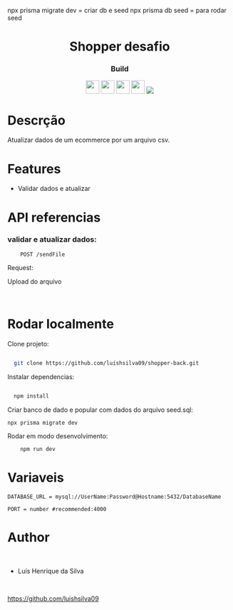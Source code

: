 npx prisma migrate dev = criar db e seed
npx prisma db seed = para rodar seed

<h1 align="center">Shopper desafio</h1>

<div align="center">
  <h3>Build</h3>
  <img src="https://img.shields.io/badge/MySQL-005C84?style=for-the-badge&logo=mysql&logoColor=white" height="30px"/>
  <img src="https://img.shields.io/badge/TypeScript-007ACC?style=for-the-badge&logo=typescript&logoColor=white" height="30px"/>
 <img src="https://img.shields.io/badge/Node.js-43853D?style=for-the-badge&logo=node.js&logoColor=white" height="30px"/>  
  <img src="https://img.shields.io/badge/Express.js-404D59?style=for-the-badge&logo=express.js&logoColor=white" height="30px"/>
  <img src="https://img.shields.io/badge/Prisma-3982CE?style=for-the-badge&logo=Prisma&logoColor=white" heigth="30px">
  
  <!--  Badges  source:  https://dev.to/envoy_/150-badges-for-github-pnk  -->
</div>

# Descrção

Atualizar dados de um ecommerce por um arquivo csv.

# Features

- Validar dados e atualizar

# API referencias

### validar e atualizar dados:

```http
    POST /sendFile
```

Request:

Upload do arquivo

</br>

# Rodar localmente

Clone projeto:

```bash

  git clone https://github.com/luishsilva09/shopper-back.git

```

Instalar dependencias:

```bash

  npm install

```

Criar banco de dado e popular com dados do arquivo seed.sql:

```bash
npx prisma migrate dev
```

Rodar em modo desenvolvimento:

```bash
    npm run dev
```

# Variaveis

`DATABASE_URL = mysql://UserName:Password@Hostname:5432/DatabaseName`

`PORT = number #recommended:4000`

# Author

​

- Luís Henrique da Silva

​

https://github.com/luishsilva09
